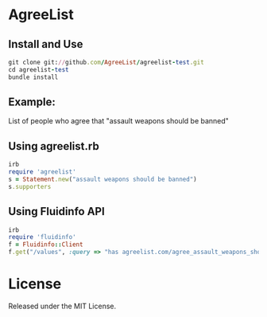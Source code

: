 AgreeList
==============

Install and Use
---------------
```ruby
git clone git://github.com/AgreeList/agreelist-test.git
cd agreelist-test
bundle install
```

Example:
--------
List of people who agree that "assault weapons should be banned"

Using agreelist.rb
------------------
```ruby
irb
require 'agreelist'
s = Statement.new("assault weapons should be banned")
s.supporters
```

Using Fluidinfo API
-------------------
```ruby
irb
require 'fluidinfo'
f = Fluidinfo::Client
f.get("/values", :query => "has agreelist.com/agree_assault_weapons_should_be_banned", :tags => ["fluiddb/username", [en.wikipedia.org/url])
```


License
==============
Released under the MIT License.
